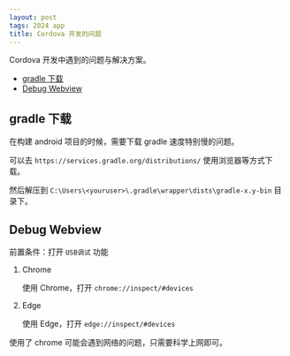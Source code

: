```yaml
---
layout: post
tags: 2024 app
title: Cordova 开发的问题
---
```


Cordova 开发中遇到的问题与解决方案。

<!-- vim-markdown-toc GFM -->

- [gradle 下载](#gradle-下载)
- [Debug Webview](#debug-webview)

<!-- vim-markdown-toc -->

## gradle 下载

在构建 android 项目的时候，需要下载 gradle 速度特别慢的问题。

可以去 `https://services.gradle.org/distributions/` 使用浏览器等方式下载。

然后解压到 `C:\Users\<youruser>\.gradle\wrapper\dists\gradle-x.y-bin` 目录下。

## Debug Webview

前置条件：打开 `USB调试` 功能

1. Chrome

   使用 Chrome，打开 `chrome://inspect/#devices`

2. Edge

   使用 Edge，打开 `edge://inspect/#devices`

使用了 chrome 可能会遇到网络的问题，只需要科学上网即可。
